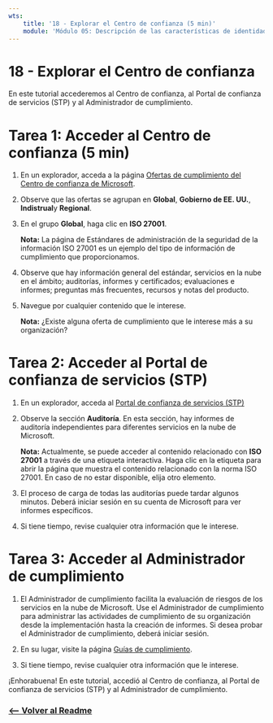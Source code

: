 ```yaml
---
wts:
    title: '18 - Explorar el Centro de confianza (5 min)'
    module: 'Módulo 05: Descripción de las características de identidad, gobernanza, privacidad y cumplimiento'
---
```

# 18 - Explorar el Centro de confianza

En este tutorial accederemos al Centro de confianza, al Portal de confianza de servicios (STP) y al Administrador de cumplimiento.

# Tarea 1: Acceder al Centro de confianza (5 min)

1. En un explorador, acceda a la página [Ofertas de cumplimiento del Centro de confianza de Microsoft](https://docs.microsoft.com/es-es/microsoft-365/compliance/offering-home).

2. Observe que las ofertas se agrupan en **Global**, **Gobierno de EE. UU.**, **Indistrual**y **Regional**.

3. En el grupo **Global**, haga clic en **ISO 27001**. 

    **Nota:** La página de Estándares de administración de la seguridad de la información ISO 27001 es un ejemplo del tipo de información de cumplimiento que proporcionamos.

4. Observe que hay información general del estándar, servicios en la nube en el ámbito; auditorías, informes y certificados; evaluaciones e informes; preguntas más frecuentes, recursos y notas del producto. 

5. Navegue por cualquier contenido que le interese. 

    **Nota:** ¿Existe alguna oferta de cumplimiento que le interese más a su organización?

# Tarea 2: Acceder al Portal de confianza de servicios (STP)

1. En un explorador, acceda al [Portal de confianza de servicios (STP)](https://servicetrust.microsoft.com)

2. Observe la sección **Auditoría**. En esta sección, hay informes de auditoría independientes para diferentes servicios en la nube de Microsoft.

    **Nota:** Actualmente, se puede acceder al contenido relacionado con **ISO 27001** a través de una etiqueta interactiva. Haga clic en la etiqueta para abrir la página que muestra el contenido relacionado con la norma ISO 27001. En caso de no estar disponible, elija otro elemento. 

3. El proceso de carga de todas las auditorías puede tardar algunos minutos. Deberá iniciar sesión en su cuenta de Microsoft para ver informes específicos.

4. Si tiene tiempo, revise cualquier otra información que le interese. 

# Tarea 3: Acceder al Administrador de cumplimiento

1. El Administrador de cumplimiento facilita la evaluación de riesgos de los servicios en la nube de Microsoft. Use el Administrador de cumplimiento para administrar las actividades de cumplimiento de su organización desde la implementación hasta la creación de informes. Si desea probar el Administrador de cumplimiento, deberá iniciar sesión.

2. En su lugar, visite la página [Guías de cumplimiento](https://servicetrust.microsoft.com/Documents/TrustDocuments). 

3. Si tiene tiempo, revise cualquier otra información que le interese. 

¡Enhorabuena! En este tutorial, accedió al Centro de confianza, al Portal de confianza de servicios (STP) y al Administrador de cumplimiento.


### [<-- Volver al Readme](../../readme.md)